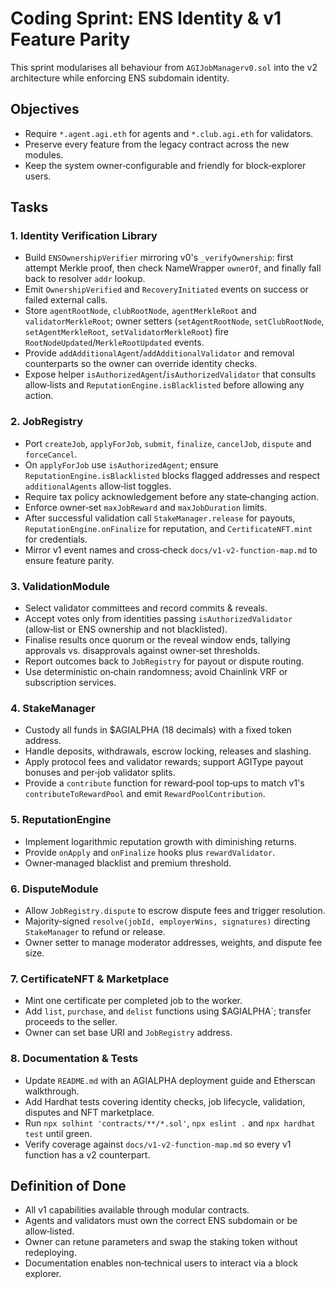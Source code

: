 # Coding Sprint: ENS Identity & v1 Feature Parity

This sprint modularises all behaviour from `AGIJobManagerv0.sol` into the v2 architecture while enforcing ENS subdomain identity.

## Objectives

- Require `*.agent.agi.eth` for agents and `*.club.agi.eth` for validators.
- Preserve every feature from the legacy contract across the new modules.
- Keep the system owner‑configurable and friendly for block‑explorer users.

## Tasks

### 1. Identity Verification Library

- Build `ENSOwnershipVerifier` mirroring v0's `_verifyOwnership`: first attempt Merkle proof, then check NameWrapper `ownerOf`, and finally fall back to resolver `addr` lookup.
- Emit `OwnershipVerified` and `RecoveryInitiated` events on success or failed external calls.
- Store `agentRootNode`, `clubRootNode`, `agentMerkleRoot` and `validatorMerkleRoot`; owner setters (`setAgentRootNode`, `setClubRootNode`, `setAgentMerkleRoot`, `setValidatorMerkleRoot`) fire `RootNodeUpdated`/`MerkleRootUpdated` events.
- Provide `addAdditionalAgent`/`addAdditionalValidator` and removal counterparts so the owner can override identity checks.
- Expose helper `isAuthorizedAgent`/`isAuthorizedValidator` that consults allow‑lists and `ReputationEngine.isBlacklisted` before allowing any action.

### 2. JobRegistry

- Port `createJob`, `applyForJob`, `submit`, `finalize`, `cancelJob`, `dispute` and `forceCancel`.
- On `applyForJob` use `isAuthorizedAgent`; ensure `ReputationEngine.isBlacklisted` blocks flagged addresses and respect `additionalAgents` allow‑list toggles.
- Require tax policy acknowledgement before any state‑changing action.
- Enforce owner‑set `maxJobReward` and `maxJobDuration` limits.
- After successful validation call `StakeManager.release` for payouts, `ReputationEngine.onFinalize` for reputation, and `CertificateNFT.mint` for credentials.
- Mirror v1 event names and cross‑check `docs/v1-v2-function-map.md` to ensure feature parity.

### 3. ValidationModule

- Select validator committees and record commits & reveals.
- Accept votes only from identities passing `isAuthorizedValidator` (allow‑list or ENS ownership and not blacklisted).
- Finalise results once quorum or the reveal window ends, tallying approvals vs. disapprovals against owner‑set thresholds.
- Report outcomes back to `JobRegistry` for payout or dispute routing.
- Use deterministic on‑chain randomness; avoid Chainlink VRF or subscription services.

### 4. StakeManager

- Custody all funds in $AGIALPHA (18 decimals) with a fixed token address.
- Handle deposits, withdrawals, escrow locking, releases and slashing.
- Apply protocol fees and validator rewards; support AGIType payout bonuses and per‑job validator splits.
- Provide a `contribute` function for reward‑pool top‑ups to match v1's `contributeToRewardPool` and emit `RewardPoolContribution`.

### 5. ReputationEngine

- Implement logarithmic reputation growth with diminishing returns.
- Provide `onApply` and `onFinalize` hooks plus `rewardValidator`.
- Owner‑managed blacklist and premium threshold.

### 6. DisputeModule

- Allow `JobRegistry.dispute` to escrow dispute fees and trigger resolution.
- Majority‑signed `resolve(jobId, employerWins, signatures)` directing `StakeManager` to refund or release.
- Owner setter to manage moderator addresses, weights, and dispute fee size.

### 7. CertificateNFT & Marketplace

- Mint one certificate per completed job to the worker.
- Add `list`, `purchase`, and `delist` functions using $AGIALPHA`; transfer proceeds to the seller.
- Owner can set base URI and `JobRegistry` address.

### 8. Documentation & Tests

- Update `README.md` with an AGIALPHA deployment guide and Etherscan walkthrough.
- Add Hardhat tests covering identity checks, job lifecycle, validation, disputes and NFT marketplace.
- Run `npx solhint 'contracts/**/*.sol'`, `npx eslint .` and `npx hardhat test` until green.
- Verify coverage against `docs/v1-v2-function-map.md` so every v1 function has a v2 counterpart.

## Definition of Done

- All v1 capabilities available through modular contracts.
- Agents and validators must own the correct ENS subdomain or be allow‑listed.
- Owner can retune parameters and swap the staking token without redeploying.
- Documentation enables non‑technical users to interact via a block explorer.
